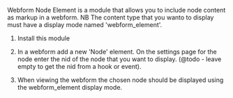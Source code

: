 Webform Node Element is a module that allows you to include node content as markup in a webform. NB The content type that you wanto to display must have a display mode named 'webform_element'.

1. Install this module

2. In a webform add a new 'Node' element. On the settings page for the node enter the nid of the node that you want to display. (@todo - leave empty to get the nid from a hook or event). 

3. When viewing the webform the chosen node should be displayed using the webform_element display mode.
